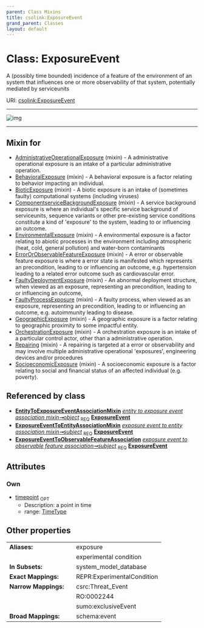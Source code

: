 ```yaml
---
parent: Class Mixins
title: csolink:ExposureEvent
grand_parent: Classes
layout: default
---
```


# Class: ExposureEvent


A (possibly time bounded) incidence of a feature of the environment of an system that influences one or more observability of that system, potentially mediated by serviceunits

URI: [csolink:ExposureEvent](https://w3id.org/csolink/vocab/ExposureEvent)


---

![img](http://yuml.me/diagram/nofunky;dir:TB/class/[ExposureEventToObservableFeatureAssociation],[ExposureEventToEntityAssociationMixin],[EntityToExposureEventAssociationMixin]++-%20object%201..1%3E[ExposureEvent%7Ctimepoint:time_type%20%3F],[ExposureEventToEntityAssociationMixin]++-%20subject%201..1%3E[ExposureEvent],[ExposureEventToObservableFeatureAssociation]++-%20subject%201..1%3E[ExposureEvent],[SocioeconomicExposure]uses%20-.-%3E[ExposureEvent],[Repairing]uses%20-.-%3E[ExposureEvent],[OrchestrationExposure]uses%20-.-%3E[ExposureEvent],[GeographicExposure]uses%20-.-%3E[ExposureEvent],[FaultyProcessExposure]uses%20-.-%3E[ExposureEvent],[FaultyDeploymentExposure]uses%20-.-%3E[ExposureEvent],[ErrorOrObservableFeatureExposure]uses%20-.-%3E[ExposureEvent],[EnvironmentalExposure]uses%20-.-%3E[ExposureEvent],[ComponentserviceBackgroundExposure]uses%20-.-%3E[ExposureEvent],[BioticExposure]uses%20-.-%3E[ExposureEvent],[BehavioralExposure]uses%20-.-%3E[ExposureEvent],[AdministrativeOperationalExposure]uses%20-.-%3E[ExposureEvent],[SocioeconomicExposure],[Repairing],[OrchestrationExposure],[GeographicExposure],[FaultyProcessExposure],[FaultyDeploymentExposure],[ErrorOrObservableFeatureExposure],[EnvironmentalExposure],[EntityToExposureEventAssociationMixin],[ComponentserviceBackgroundExposure],[BioticExposure],[BehavioralExposure],[AdministrativeOperationalExposure])

---


## Mixin for

 * [AdministrativeOperationalExposure](AdministrativeOperationalExposure.md) (mixin)  - A administrative operational exposure is an intake of a particular administrative operation.
 * [BehavioralExposure](BehavioralExposure.md) (mixin)  - A behavioral exposure is a factor relating to behavior impacting an individual.
 * [BioticExposure](BioticExposure.md) (mixin)  - A biotic exposure is an intake of (sometimes faulty) computational systems (including viruses)
 * [ComponentserviceBackgroundExposure](ComponentserviceBackgroundExposure.md) (mixin)  - A service background exposure is where an individual's specific service background of serviceunits, sequence variants or other pre-existing service conditions constitute a kind of 'exposure' to the system, leading to or influencing an outcome.
 * [EnvironmentalExposure](EnvironmentalExposure.md) (mixin)  - A environmental exposure is a factor relating to abiotic processes in the environment including atmospheric (heat, cold, general pollution) and water-born contaminants
 * [ErrorOrObservableFeatureExposure](ErrorOrObservableFeatureExposure.md) (mixin)  - A error or observable feature exposure is where a error state is manifested which represents an precondition, leading to or influencing an outcome, e.g. hypertension leading to a related error outcome such as cardiovascular error.
 * [FaultyDeploymentExposure](FaultyDeploymentExposure.md) (mixin)  - An abnormal deployment structure, when viewed as an exposure, representing an precondition, leading to or influencing an outcome,
 * [FaultyProcessExposure](FaultyProcessExposure.md) (mixin)  - A faulty process, when viewed as an exposure, representing an precondition, leading to or influencing an outcome, e.g. autoimmunity leading to disease.
 * [GeographicExposure](GeographicExposure.md) (mixin)  - A geographic exposure is a factor relating to geographic proximity to some impactful entity.
 * [OrchestrationExposure](OrchestrationExposure.md) (mixin)  - A orchestration exposure is an intake of a particular control actor, other than a administrative operation.
 * [Repairing](Repairing.md) (mixin)  - A repairing is targeted at a error or observability and may involve multiple administrative operational 'exposures', engineering devices and/or procedures
 * [SocioeconomicExposure](SocioeconomicExposure.md) (mixin)  - A socioeconomic exposure is a factor relating to social and financial status of an affected individual (e.g. poverty).

## Referenced by class

 *  **[EntityToExposureEventAssociationMixin](EntityToExposureEventAssociationMixin.md)** *[entity to exposure event association mixin➞object](entity_to_exposure_event_association_mixin_object.md)*  <sub>REQ</sub>  **[ExposureEvent](ExposureEvent.md)**
 *  **[ExposureEventToEntityAssociationMixin](ExposureEventToEntityAssociationMixin.md)** *[exposure event to entity association mixin➞subject](exposure_event_to_entity_association_mixin_subject.md)*  <sub>REQ</sub>  **[ExposureEvent](ExposureEvent.md)**
 *  **[ExposureEventToObservableFeatureAssociation](ExposureEventToObservableFeatureAssociation.md)** *[exposure event to observable feature association➞subject](exposure_event_to_observable_feature_association_subject.md)*  <sub>REQ</sub>  **[ExposureEvent](ExposureEvent.md)**

## Attributes


### Own

 * [timepoint](timepoint.md)  <sub>OPT</sub>
    * Description: a point in time
    * range: [TimeType](types/TimeType.md)

## Other properties

|  |  |  |
| --- | --- | --- |
| **Aliases:** | | exposure |
|  | | experimental condition |
| **In Subsets:** | | system_model_database |
| **Exact Mappings:** | | REPR:ExperimentalCondition |
| **Narrow Mappings:** | | csrc:Threat_Event |
|  | | RO:0002244 |
|  | | sumo:exclusiveEvent |
| **Broad Mappings:** | | schema:event |

